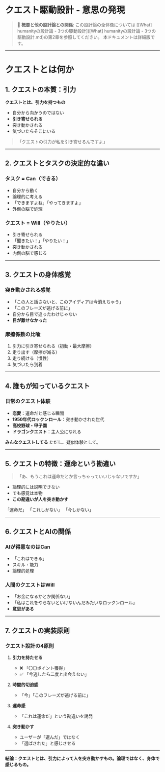 # クエスト駆動設計 - 意思の発現

> 📖 **概要と他の設計論との関係**: この設計論の全体像については
> [[What] humanityの設計論 - 3つの駆動設計]([What] humanityの設計論 - 3つの駆動設計.md)の第2章を参照してください。
> 本ドキュメントは詳細版です。

---

# クエストとは何か

## 1. クエストの本質：引力

**クエストとは、引力を持つもの**

- 自分から向かうのではない
- **引き寄せられる**
- 突き動かされる
- 気づいたらそこにいる

> 「クエストの引力が私を引き寄せるんですよ」

---

## 2. クエストとタスクの決定的な違い

### タスク = Can（できる）
- 自分から動く
- 論理的に考える
- 「できますよね」「やってきますよ」
- 外側の脳で処理

### クエスト = Will（やりたい）
- 引き寄せられる
- 「聞きたい！」「やりたい！」
- 突き動かされる
- 内側の脳で感じる

---

## 3. クエストの身体感覚

### 突き動かされる感覚
- 「この人と話さないと、このアイディアは今消えちゃう」
- 「このフレーズが逃げる前に」
- 自分から目で追ったわけじゃない
- **目が離せなかった**

### 摩擦係数の比喩
1. 引力に引き寄せられる（初動・最大摩擦）
2. 走り出す（摩擦が減る）
3. 走り続ける（慣性）
4. 気づいたら到着

---

## 4. 誰もが知っているクエスト

### 日常のクエスト体験
- **恋愛**：運命だと感じる瞬間
- **1950年代ロックンロール**：突き動かされた世代
- **高校野球・甲子園**
- **ドラゴンクエスト**：主人公になれる

**みんなクエストしてる**
ただし、疑似体験として。

---

## 5. クエストの特徴：運命という勘違い

> 「あ、もうこれは運命だとか言っちゃっていいじゃないですか」

- 論理的には説明できない
- でも感覚は本物
- **この勘違いが人を突き動かす**

「運命だ」
「これしかない」
「今しかない」

---

## 6. クエストとAIの関係

### AIが得意なのはCan
- 「これはできる」
- スキル・能力
- 論理的処理

### 人間のクエストはWill
- 「お金になるかとか関係ない」
- 「私はこれをやらないといけないんだみたいなロックンロール」
- **意思がある**

---

## 7. クエストの実装原則

### クエスト設計の4原則

1. **引力を持たせる**
   - ❌ 「〇〇ポイント獲得」
   - ✅ 「今逃したら二度と出会えない」

2. **時間的切迫感**
   - 「今」「このフレーズが逃げる前に」

3. **運命感**
   - 「これは運命だ」という勘違いを誘発

4. **突き動かす**
   - ユーザーが「選んだ」ではなく
   - 「選ばされた」と感じさせる

---

**結論：クエストとは、引力によって人を突き動かすもの。論理ではなく、身体で感じるもの。**
